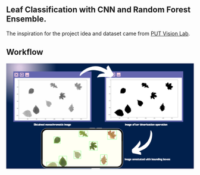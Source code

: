 ## Leaf Classification with CNN and Random Forest Ensemble.

The inspiration for the project idea and dataset came from [PUT Vision Lab](https://github.com/PUTvision/WDPOProject/tree/v2023?fbclid=IwAR0sf5s2HThpwEizT8nSRvGK55OU4nRmtPnd7vs46LFmc6yeXXMa-wp2MCc).

## Workflow

![](https://github.com/01Cramer/classification-cnn-and-random-forest-ensemble/blob/main/image.png)
